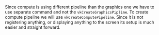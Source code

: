 Since compute is using different pipeline than the graphics one we have to use separate command and not the `vkCreateGraphicsPipline`. To create compute pipeline we will use `vkCreateComputePipeline`. Since it is not registering anything, or displaying anything to the screen its setup is much easier and straight forward. 

```c++

```